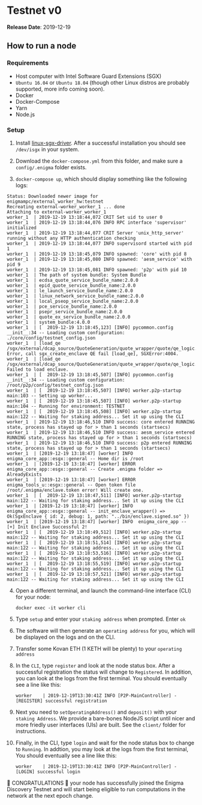 # Testnet v0

**Release Date**: 2019-12-19

## How to run a node

### Requirements

- Host computer with Intel Software Guard Extensions (SGX)
- `Ubuntu 16.04` or `Ubuntu 18.04` (though other Linux distros are probably supported, more info coming soon).
- Docker
- Docker-Compose
- Yarn
- Node.js

### Setup

1. Install [linux-sgx-driver](https://github.com/intel/linux-sgx-driver). After a successful installation you should see `/dev/isgx` in your system.

2. Download the `docker-compose.yml` from this folder, and make sure a `config/.enigma` folder exists.

3. `docker-compose up`, which should display something like the following logs:

```
Status: Downloaded newer image for enigmampc/external_worker_hw:testnet
Recreating external-worker_worker_1 ... done
Attaching to external-worker_worker_1
worker_1  | 2019-12-19 13:18:44,072 CRIT Set uid to user 0
worker_1  | 2019-12-19 13:18:44,076 INFO RPC interface 'supervisor' initialized
worker_1  | 2019-12-19 13:18:44,077 CRIT Server 'unix_http_server' running without any HTTP authentication checking
worker_1  | 2019-12-19 13:18:44,077 INFO supervisord started with pid 1
worker_1  | 2019-12-19 13:18:45,079 INFO spawned: 'core' with pid 8
worker_1  | 2019-12-19 13:18:45,080 INFO spawned: 'aesm_service' with pid 9
worker_1  | 2019-12-19 13:18:45,081 INFO spawned: 'p2p' with pid 10
worker_1  | The path of system bundle: System Bundle
worker_1  | ecdsa_quote_service_bundle_name:2.0.0
worker_1  | epid_quote_service_bundle_name:2.0.0
worker_1  | le_launch_service_bundle_name:2.0.0
worker_1  | linux_network_service_bundle_name:2.0.0
worker_1  | local_pseop_service_bundle_name:2.0.0
worker_1  | pce_service_bundle_name:2.0.0
worker_1  | psepr_service_bundle_name:2.0.0
worker_1  | quote_ex_service_bundle_name:2.0.0
worker_1  | system_bundle:4.0.0
worker_1  | [  2019-12-19 13:18:45,123] [INFO] pycommon.config                __init__:34 -- Loading custom configuration: ./core/config/testnet_config.json
worker_1  | [load_qe /sgx/external/dcap_source/QuoteGeneration/quote_wrapper/quote/qe_logic.cpp:559] Error, call sgx_create_enclave QE fail [load_qe], SGXError:4004.
worker_1  | [load_qe /sgx/external/dcap_source/QuoteGeneration/quote_wrapper/quote/qe_logic.cpp:560] Failed to load enclave.
worker_1  | [  2019-12-19 13:18:45,507] [INFO] pycommon.config                __init__:34 -- Loading custom configuration: /root/p2p/config/testnet_config.json
worker_1  | [  2019-12-19 13:18:45,507] [INFO] worker.p2p-startup             main:103 -- Setting up worker...
worker_1  | [  2019-12-19 13:18:45,507] [INFO] worker.p2p-startup             main:104 -- Running for environment: TESTNET
worker_1  | [  2019-12-19 13:18:45,508] [INFO] worker.p2p-startup             main:122 -- Waiting for staking address... Set it up using the CLI
worker_1  | 2019-12-19 13:18:46,510 INFO success: core entered RUNNING state, process has stayed up for > than 1 seconds (startsecs)
worker_1  | 2019-12-19 13:18:46,510 INFO success: aesm_service entered RUNNING state, process has stayed up for > than 1 seconds (startsecs)
worker_1  | 2019-12-19 13:18:46,510 INFO success: p2p entered RUNNING state, process has stayed up for > than 1 seconds (startsecs)
worker_1  | [2019-12-19 13:18:47] [worker] INFO  enigma_core_app::esgx::general -- Home dir is /root
worker_1  | [2019-12-19 13:18:47] [worker] ERROR enigma_core_app::esgx::general -- Create .enigma folder => AlreadyExists
worker_1  | [2019-12-19 13:18:47] [worker] ERROR enigma_tools_u::esgx::general -- Open token file /root/.enigma/enclave.token error! Will create one.
worker_1  | [  2019-12-19 13:18:47,511] [INFO] worker.p2p-startup             main:122 -- Waiting for staking address... Set it up using the CLI
worker_1  | [2019-12-19 13:18:47] [worker] INFO  enigma_core_app::esgx::general -- init_enclave_wrapper() => Ok(SgxEnclave { id: 2, debug: 1, path: "../bin/enclave.signed.so" })
worker_1  | [2019-12-19 13:18:47] [worker] INFO  enigma_core_app -- [+] Init Enclave Successful 2!
worker_1  | [  2019-12-19 13:18:49,512] [INFO] worker.p2p-startup             main:122 -- Waiting for staking address... Set it up using the CLI
worker_1  | [  2019-12-19 13:18:51,514] [INFO] worker.p2p-startup             main:122 -- Waiting for staking address... Set it up using the CLI
worker_1  | [  2019-12-19 13:18:53,516] [INFO] worker.p2p-startup             main:122 -- Waiting for staking address... Set it up using the CLI
worker_1  | [  2019-12-19 13:18:55,519] [INFO] worker.p2p-startup             main:122 -- Waiting for staking address... Set it up using the CLI
worker_1  | [  2019-12-19 13:18:57,521] [INFO] worker.p2p-startup             main:122 -- Waiting for staking address... Set it up using the CLI
```

4. Open a different terminal, and launch the command-line interface (CLI) for your node:

    ```
    docker exec -it worker cli
    ```

5. Type `setup` and enter your `staking address` when prompted. Enter `ok`

6. The software will then generate an `operating address` for you, which will be displayed on the logs and on the CLI.

7. Transfer some Kovan ETH (1 KETH will be plenty) to your `operating address`

8. In the `CLI`, type `register` and look at the node status box. After a successful registration the status will change to `Registered`.
In addition, you can look at the logs from the first terminal. You should eventually see a line like this:

    ```
    worker    | 2019-12-19T13:30:41Z INFO [P2P-MainController] - [REGISTER] successful registration
    ```
9. Next you need to `setOperatingAddress()` and `deposit()` with your `staking Address`. We provide a bare-bones NodeJS script until nicer and more friedly user interfaces (UIs) are built. See the `client/` folder for instructions.

10. Finally, in the CLI, type `login` and wait for the node status box to change to `Running`. 
In addtion, you may look at the logs from the first terminal, You should eventually see a line like this:

    ```
    worker    | 2019-12-19T13:30:41Z INFO [P2P-MainController] - [LOGIN] successful login
    ```

🙌 CONGRATULATIONS 🙌 your node has successfully joined the Enigma Discovery Testnet and will start being eligible to run computations in the network at the next epoch change.



